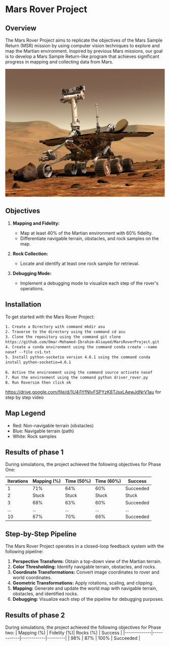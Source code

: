 # Mars Rover Project

## Overview

The Mars Rover Project aims to replicate the objectives of the Mars Sample Return (MSR) mission by using computer vision techniques to explore and map the Martian environment. Inspired by previous Mars missions, our goal is to develop a Mars Sample Return-like program that achieves significant progress in mapping and collecting data from Mars.

![Main img](MI.jpg)

## Objectives

1. **Mapping and Fidelity:**
   - Map at least 40% of the Martian environment with 60% fidelity.
   - Differentiate navigable terrain, obstacles, and rock samples on the map.

2. **Rock Collection:**
   - Locate and identify at least one rock sample for retrieval.

3. **Debugging Mode:**
   - Implement a debugging mode to visualize each step of the rover's operations.

## Installation

To get started with the Mars Rover Project:

    1. Create a Directory with command mkdir asu
    2. Traverse to the directory using the command cd asu 
    3. Clone the repository using the command git clone https://github.com/Omar-Mohamed-Ibrahim-Alsayed/MarsRoverProject.git
    4. Create a conda environment using the command conda create --name nasef --file cv1.txt 
    5. Install python-socketio version 4.6.1 using the command conda install python-socketio=4.6.1

    6. Active the environment using the command source activate nasef 
    7. Run the environment using the command python driver_rover.py 
    8. Run Roversim then click ok

https://drive.google.com/file/d/1U4j1YfNIvFSPYzK8TJsxLAewJdNrV1au
for step by step video


## Map Legend

- Red: Non-navigable terrain (obstacles)
- Blue: Navigable terrain (path)
- White: Rock samples

## Results of phase 1

During simulations, the project achieved the following objectives for Phase One:

| Iterations | Mapping (%) | Time (50%) | Time (60%) | Success |
|------------|-------------|------------|------------|---------|
| 1          | 71%         | 64%        | 60%        | Succeeded |
| 2          | Stuck       | Stuck      | Stuck      | Stuck    |
| 3          | 68%         | 63%        | 60%        | Succeeded |
| ...        | ...         | ...        | ...        | ...     |
| 10         | 67%         | 70%        | 66%        | Succeeded |

## Step-by-Step Pipeline

The Mars Rover Project operates in a closed-loop feedback system with the following pipeline:

1. **Perspective Transform:** Obtain a top-down view of the Martian terrain.
2. **Color Thresholding:** Identify navigable terrain, obstacles, and rocks.
3. **Coordinate Transformations:** Convert image coordinates to rover and world coordinates.
4. **Geometric Transformations:** Apply rotations, scaling, and clipping.
5. **Mapping:** Generate and update the world map with navigable terrain, obstacles, and identified rocks.
6. **Debugging:** Visualize each step of the pipeline for debugging purposes.

## Results of phase 2

During simulations, the project achieved the following objectives for Phase two:
| Mapping (%) | Fidelity (%)| Rocks (%)  | Success |
|-------------|------------|------------|---------|
| 98%         | 87%        | 100%        | Succeeded |

